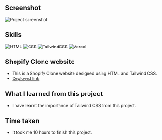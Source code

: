 ## Screenshot
![Project screenshot](./screenshot.png)

## Skills
![HTML](https://img.shields.io/badge/HTML5-E34F26?style=for-the-badge&logo=html5&logoColor=white) 
![CSS](https://img.shields.io/badge/CSS3-1572B6?style=for-the-badge&logo=css3&logoColor=white)
![TailwindCSS](https://img.shields.io/badge/Tailwind_CSS-38B2AC?style=for-the-badge&logo=tailwind-css&logoColor=white)
![Vercel](https://img.shields.io/badge/Vercel-000000?style=for-the-badge&logo=vercel&logoColor=white)  

## Shopify Clone website
- This is a Shopify Clone website designed using HTML and Tailwind CSS.
- [Deployed link](https://robin-shopify-clone.vercel.app/)

## What I learned from this project
- I have learnt the importance of Tailwind CSS from this project.

## Time taken
- It took me 10 hours to finish this project.

